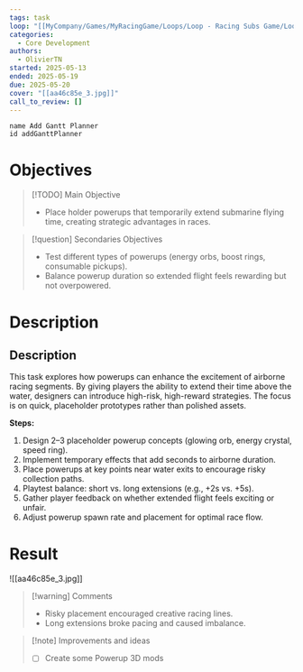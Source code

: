 ```yaml
---
tags: task
loop: "[[MyCompany/Games/MyRacingGame/Loops/Loop - Racing Subs Game/Loop - Racing Subs Game.md]]"
categories:
  - Core Development
authors:
  - OlivierTN
started: 2025-05-13
ended: 2025-05-19
due: 2025-05-20
cover: "[[aa46c85e_3.jpg]]"
call_to_review: []
---
```


```button
name Add Gantt Planner
id addGanttPlanner
```
# Objectives

> [!TODO] Main Objective
> - Place holder powerups that temporarily extend submarine flying time, creating strategic advantages in races.

> [!question] Secondaries Objectives
> - Test different types of powerups (energy orbs, boost rings, consumable pickups).
> - Balance powerup duration so extended flight feels rewarding but not overpowered.

# Description

## Description

This task explores how powerups can enhance the excitement of airborne racing segments. By giving players the ability to extend their time above the water, designers can introduce high-risk, high-reward strategies. The focus is on quick, placeholder prototypes rather than polished assets.

**Steps:**
1. Design 2–3 placeholder powerup concepts (glowing orb, energy crystal, speed ring).
2. Implement temporary effects that add seconds to airborne duration.
3. Place powerups at key points near water exits to encourage risky collection paths.
4. Playtest balance: short vs. long extensions (e.g., +2s vs. +5s).
5. Gather player feedback on whether extended flight feels exciting or unfair.
6. Adjust powerup spawn rate and placement for optimal race flow.


# Result
![[aa46c85e_3.jpg]]
> [!warning] Comments
> - Risky placement encouraged creative racing lines.
> - Long extensions broke pacing and caused imbalance.

>[!note] Improvements and ideas
> - [ ] Create some Powerup 3D mods
> 

